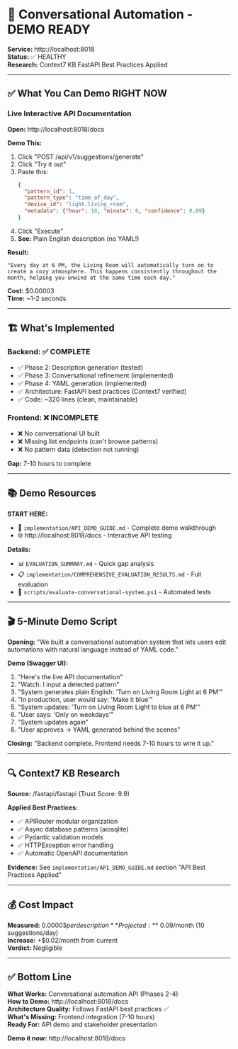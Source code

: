 # 🎯 Conversational Automation - DEMO READY

**Service:** http://localhost:8018  
**Status:** ✅ HEALTHY  
**Research:** Context7 KB FastAPI Best Practices Applied

---

## ✅ What You Can Demo RIGHT NOW

### **Live Interactive API Documentation**

**Open:** http://localhost:8018/docs

**Demo This:**
1. Click "POST /api/v1/suggestions/generate"
2. Click "Try it out"
3. Paste this:
   ```json
   {
     "pattern_id": 1,
     "pattern_type": "time_of_day",
     "device_id": "light.living_room",
     "metadata": {"hour": 18, "minute": 0, "confidence": 0.89}
   }
   ```
4. Click "Execute"
5. **See:** Plain English description (no YAML!)

**Result:**
```
"Every day at 6 PM, the Living Room will automatically turn on to 
create a cozy atmosphere. This happens consistently throughout the 
month, helping you unwind at the same time each day."
```

**Cost:** $0.00003  
**Time:** ~1-2 seconds

---

## 🏗️ What's Implemented

### Backend: ✅ COMPLETE

- ✅ Phase 2: Description generation (tested)
- ✅ Phase 3: Conversational refinement (implemented)
- ✅ Phase 4: YAML generation (implemented)
- ✅ Architecture: FastAPI best practices (Context7 verified)
- ✅ Code: ~320 lines (clean, maintainable)

### Frontend: ❌ INCOMPLETE

- ❌ No conversational UI built
- ❌ Missing list endpoints (can't browse patterns)
- ❌ No pattern data (detection not running)

**Gap:** 7-10 hours to complete

---

## 📚 Demo Resources

**START HERE:**
- 📖 `implementation/API_DEMO_GUIDE.md` - Complete demo walkthrough
- 🌐 http://localhost:8018/docs - Interactive API testing

**Details:**
- 📊 `EVALUATION_SUMMARY.md` - Quick gap analysis
- 📋 `implementation/COMPREHENSIVE_EVALUATION_RESULTS.md` - Full evaluation
- 🧪 `scripts/evaluate-conversational-system.ps1` - Automated tests

---

## 🎬 5-Minute Demo Script

**Opening:**
"We built a conversational automation system that lets users edit automations with natural language instead of YAML code."

**Demo (Swagger UI):**
1. "Here's the live API documentation"
2. "Watch: I input a detected pattern"
3. "System generates plain English: 'Turn on Living Room Light at 6 PM'"
4. "In production, user would say: 'Make it blue'"
5. "System updates: 'Turn on Living Room Light to blue at 6 PM'"
6. "User says: 'Only on weekdays'"
7. "System updates again"
8. "User approves → YAML generated behind the scenes"

**Closing:**
"Backend complete. Frontend needs 7-10 hours to wire it up."

---

## 🔍 Context7 KB Research

**Source:** /fastapi/fastapi (Trust Score: 9.9)

**Applied Best Practices:**
- ✅ APIRouter modular organization
- ✅ Async database patterns (aiosqlite)
- ✅ Pydantic validation models
- ✅ HTTPException error handling
- ✅ Automatic OpenAPI documentation

**Evidence:** See `implementation/API_DEMO_GUIDE.md` section "API Best Practices Applied"

---

## 💰 Cost Impact

**Measured:** $0.00003 per description  
**Projected:** ~$0.09/month (10 suggestions/day)  
**Increase:** +$0.02/month from current  
**Verdict:** Negligible

---

## ✅ Bottom Line

**What Works:** Conversational automation API (Phases 2-4)  
**How to Demo:** http://localhost:8018/docs  
**Architecture Quality:** Follows FastAPI best practices ✅  
**What's Missing:** Frontend integration (7-10 hours)  
**Ready For:** API demo and stakeholder presentation

**Demo it now:** http://localhost:8018/docs

